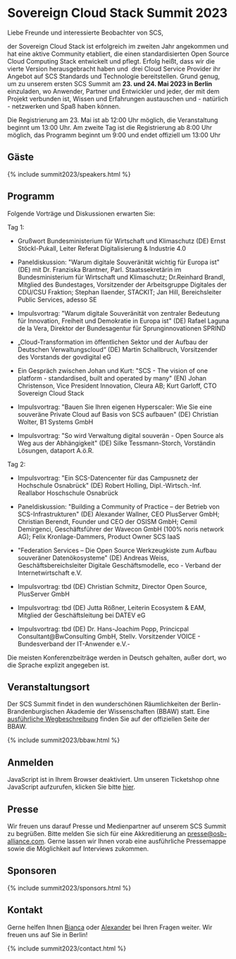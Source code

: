 # Sovereign Cloud Stack Summit 2023

Liebe Freunde und interessierte Beobachter von SCS,

der Sovereign Cloud Stack ist erfolgreich im zweiten Jahr angekommen und hat eine aktive Community etabliert, die einen standardisierten Open Source Cloud Computing Stack entwickelt und pflegt. Erfolg heißt, dass wir die vierte Version herausgebracht haben und  drei Cloud Service Provider ihr Angebot auf SCS Standards und Technologie bereitstellen. Grund genug, um zu unserem ersten SCS Summit am **23. und 24. Mai 2023 in Berlin** einzuladen, wo Anwender, Partner und Entwickler und jeder, der mit dem Projekt verbunden ist, Wissen und Erfahrungen austauschen und - natürlich - netzwerken und Spaß haben können.

Die Registrierung am 23. Mai ist ab 12:00 Uhr möglich, die Veranstaltung beginnt um 13:00 Uhr. Am zweite Tag ist die Registrierung ab 8:00 Uhr möglich, das Programm beginnt um 9:00 und endet offiziell um 13:00 Uhr

## Gäste

{% include summit2023/speakers.html %}

## Programm

Folgende Vorträge und Diskussionen erwarten Sie:

Tag 1:
* Grußwort Bundesministerium für Wirtschaft und Klimaschutz (DE)
Ernst Stöckl-Pukall, Leiter Referat Digitalisierung & Industrie 4.0

* Paneldiskussion: "Warum digitale Souveränität wichtig für Europa ist" (DE) mit
Dr. Franziska Brantner, Parl. Staatssekretärin im Bundesministerium für Wirtschaft und Klimaschutz;
Dr.Reinhard Brandl, Mitglied des Bundestages, Vorsitzender der Arbeitsgruppe Digitales der CDU/CSU Fraktion;
Stephan Ilaender, STACKIT;
Jan Hill, Bereichsleiter Public Services, adesso SE

* Impulsvortrag: "Warum digitale Souveränität von zentraler Bedeutung für Innovation, Freiheit und Demokratie in Europa ist" (DE)
Rafael Laguna de la Vera, Direktor der Bundesagentur für Sprunginnovationen SPRIND

* „Cloud-Transformation im öffentlichen Sektor und der Aufbau der Deutschen Verwaltungscloud“ (DE)
Martin Schallbruch, Vorsitzender des Vorstands der govdigital eG

* Ein Gespräch zwischen Johan und Kurt: "SCS - The vision of one platform - standardised, built and operated by many" (EN)
Johan Christenson, Vice President Innovation, Cleura AB;
Kurt Garloff, CTO Sovereign Cloud Stack

* Impulsvortrag: "Bauen Sie Ihren eigenen Hyperscaler: Wie Sie eine souveräne Private Cloud auf Basis von SCS aufbauen" (DE)
Christian Wolter, B1 Systems GmbH

* Impulsvortrag: "So wird Verwaltung digital souverän - Open Source als Weg aus der Abhängigkeit" (DE)
Silke Tessmann-Storch, Vorständin Lösungen, dataport A.ö.R.

Tag 2:
* Impulsvortrag: "Ein SCS-Datencenter für das Campusnetz der Hochschule Osnabrück" (DE)
Robert Holling, Dipl.-Wirtsch.-Inf. Reallabor Hoschschule Osnabrück

* Paneldiskussion: "Building a Community of Practice – der Betrieb von SCS-Infrastrukturen" (DE)
Alexander Wallner, CEO PlusServer GmbH;
Christian Berendt, Founder und CEO der OSISM GmbH;
Cemil Demirgenci, Geschäftsführer der Wavecon GmbH (100% noris network AG);
Felix Kronlage-Dammers, Product Owner SCS IaaS

* "Federation Services – Die Open Source Werkzeugkiste zum Aufbau souveräner Datenökosysteme" (DE)
Andreas Weiss, Geschäftsbereichsleiter Digitale Geschäftsmodelle, eco - Verband der Internetwirtschaft e.V.

* Impulsvortrag: tbd (DE)
Christian Schmitz, Director Open Source, PlusServer GmbH

* Impulsvortrag: tbd (DE)
Jutta Rößner, Leiterin Ecosystem & EAM, Mitglied der Geschäftsleitung bei DATEV eG

* Impulsvortrag: tbd (DE)
Dr. Hans-Joachim Popp, Princicpal Consultant@BwConsulting GmbH, Stellv. Vorsitzender VOICE - Bundesverband der IT-Anwender e.V.- 


Die meisten Konferenzbeiträge werden in Deutsch gehalten, außer dort, wo die Sprache explizit angegeben ist.

## Veranstaltungsort

Der SCS Summit findet in den wunderschönen Räumlichkeiten der Berlin-Brandenburgischen Akademie der Wissenschaften (BBAW) statt.
Eine [ausführliche Wegbeschreibung](https://veranstaltungszentrum.bbaw.de/en/directions) finden Sie auf der offiziellen Seite der BBAW.

{% include summit2023/bbaw.html %}

## Anmelden

<pretix-widget event="https://events.scs.community/scs-summit-2023"></pretix-widget>
<noscript>
   <div class="pretix-widget">
        <div class="pretix-widget-info-message">
            JavaScript ist in Ihrem Browser deaktiviert. Um unseren Ticketshop ohne JavaScript aufzurufen, klicken Sie bitte <a target="_blank" rel="noopener" href="https://events.scs.community/scs-summit-2023">hier</a>.
        </div>
    </div>
</noscript>

## Presse

Wir freuen uns darauf Presse und Medienpartner auf unserem SCS Summit zu begrüßen. Bitte melden Sie sich für eine Akkreditierung an [presse@osb-alliance.com](mailto:presse@osb-alliance.com). Gerne lassen wir Ihnen vorab eine ausführliche Pressemappe sowie die Möglichkeit auf Interviews zukommen.

## Sponsoren

{% include summit2023/sponsors.html %}

## Kontakt

Gerne helfen Ihnen [Bianca](https://scs.community/hollery) oder [Alexander](https://scs.community/diab) bei Ihren Fragen weiter. Wir freuen uns auf Sie in Berlin!

{% include summit2023/contact.html %}
